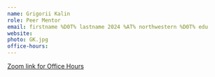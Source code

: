 ```yaml
---
name: Grigorii Kalin
role: Peer Mentor
email: firstname %D0T% lastname 2024 %AT% northwestern %D0T% edu
website:
photo: GK.jpg
office-hours: 
---
```


[Zoom link for Office Hours]()
